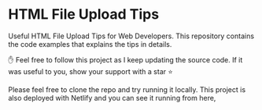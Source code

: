# HTML File Upload Tips

Useful HTML File Upload Tips for Web Developers. This repository contains the code examples that explains the tips in details.

✋ Feel free to follow this project as I keep updating the source code. If it was useful to you, show your support with a star ⭐

Please feel free to clone the repo and try running it locally. This project is also deployed with Netlify and you can see it running from here,
